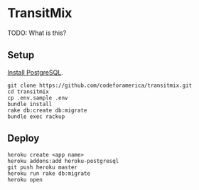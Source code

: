 # TransitMix

TODO: What is this?

## Setup

[Install PostgreSQL](https://github.com/codeforamerica/howto/blob/master/PostgreSQL.md).

```console
git clone https://github.com/codeforamerica/transitmix.git
cd transitmix
cp .env.sample .env
bundle install
rake db:create db:migrate
bundle exec rackup
```

## Deploy

```console
heroku create <app name>
heroku addons:add heroku-postgresql
git push heroku master
heroku run rake db:migrate
heroku open
```
